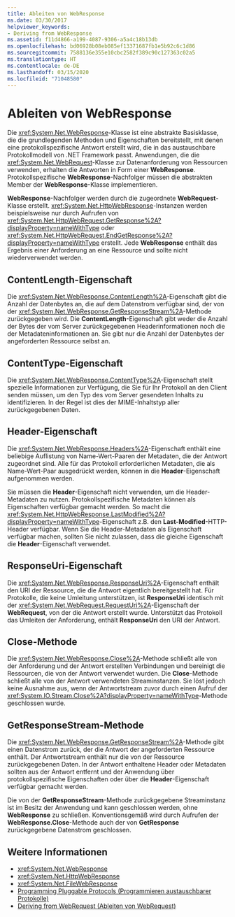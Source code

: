 ```yaml
---
title: Ableiten von WebResponse
ms.date: 03/30/2017
helpviewer_keywords:
- Deriving from WebResponse
ms.assetid: f11d4866-a199-4087-9306-a5a4c18b13db
ms.openlocfilehash: bd06928b08eb085ef13371687fb1e5b92c6c1d86
ms.sourcegitcommit: 7588136e355e10cbc2582f389c90c127363c02a5
ms.translationtype: HT
ms.contentlocale: de-DE
ms.lasthandoff: 03/15/2020
ms.locfileid: "71048580"
---
```

# <a name="deriving-from-webresponse"></a>Ableiten von WebResponse
Die <xref:System.Net.WebResponse>-Klasse ist eine abstrakte Basisklasse, die die grundlegenden Methoden und Eigenschaften bereitstellt, mit denen eine protokollspezifische Antwort erstellt wird, die in das austauschbare Protokollmodell von .NET Framework passt. Anwendungen, die die <xref:System.Net.WebRequest>-Klasse zur Datenanforderung von Ressourcen verwenden, erhalten die Antworten in Form einer **WebResponse**. Protokollspezifische **WebResponse**-Nachfolger müssen die abstrakten Member der **WebResponse**-Klasse implementieren.  
  
 **WebResponse**-Nachfolger werden durch die zugeordnete **WebRequest**-Klasse erstellt. <xref:System.Net.HttpWebResponse>-Instanzen werden beispielsweise nur durch Aufrufen von <xref:System.Net.HttpWebRequest.GetResponse%2A?displayProperty=nameWithType> oder <xref:System.Net.HttpWebRequest.EndGetResponse%2A?displayProperty=nameWithType> erstellt. Jede **WebResponse** enthält das Ergebnis einer Anforderung an eine Ressource und sollte nicht wiederverwendet werden.  
  
## <a name="contentlength-property"></a>ContentLength-Eigenschaft  
 Die <xref:System.Net.WebResponse.ContentLength%2A>-Eigenschaft gibt die Anzahl der Datenbytes an, die auf dem Datenstrom verfügbar sind, der von der <xref:System.Net.WebResponse.GetResponseStream%2A>-Methode zurückgegeben wird. Die **ContentLength**-Eigenschaft gibt weder die Anzahl der Bytes der vom Server zurückgegebenen Headerinformationen noch die der Metadateninformationen an. Sie gibt nur die Anzahl der Datenbytes der angeforderten Ressource selbst an.  
  
## <a name="contenttype-property"></a>ContentType-Eigenschaft  
 Die <xref:System.Net.WebResponse.ContentType%2A>-Eigenschaft stellt spezielle Informationen zur Verfügung, die Sie für Ihr Protokoll an den Client senden müssen, um den Typ des vom Server gesendeten Inhalts zu identifizieren. In der Regel ist dies der MIME-Inhaltstyp aller zurückgegebenen Daten.  
  
## <a name="headers-property"></a>Header-Eigenschaft  
 Die <xref:System.Net.WebResponse.Headers%2A>-Eigenschaft enthält eine beliebige Auflistung von Name-Wert-Paaren der Metadaten, die der Antwort zugeordnet sind. Alle für das Protokoll erforderlichen Metadaten, die als Name-Wert-Paar ausgedrückt werden, können in die **Header**-Eigenschaft aufgenommen werden.  
  
 Sie müssen die **Header**-Eigenschaft nicht verwenden, um die Header-Metadaten zu nutzen. Protokollspezifische Metadaten können als Eigenschaften verfügbar gemacht werden. So macht die <xref:System.Net.HttpWebResponse.LastModified%2A?displayProperty=nameWithType>-Eigenschaft z.B. den **Last-Modified**-HTTP-Header verfügbar. Wenn Sie die Header-Metadaten als Eigenschaft verfügbar machen, sollten Sie nicht zulassen, dass die gleiche Eigenschaft die **Header**-Eigenschaft verwendet.  
  
## <a name="responseuri-property"></a>ResponseUri-Eigenschaft  
 Die <xref:System.Net.WebResponse.ResponseUri%2A>-Eigenschaft enthält den URI der Ressource, die die Antwort eigentlich bereitgestellt hat. Für Protokolle, die keine Umleitung unterstützen, ist **ResponseUri** identisch mit der <xref:System.Net.WebRequest.RequestUri%2A>-Eigenschaft der **WebRequest**, von der die Antwort erstellt wurde. Unterstützt das Protokoll das Umleiten der Anforderung, enthält **ResponseUri** den URI der Antwort.  
  
## <a name="close-method"></a>Close-Methode  
 Die <xref:System.Net.WebResponse.Close%2A>-Methode schließt alle von der Anforderung und der Antwort erstellten Verbindungen und bereinigt die Ressourcen, die von der Antwort verwendet wurden. Die **Close**-Methode schließt alle von der Antwort verwendeten Streaminstanzen. Sie löst jedoch keine Ausnahme aus, wenn der Antwortstream zuvor durch einen Aufruf der <xref:System.IO.Stream.Close%2A?displayProperty=nameWithType>-Methode geschlossen wurde.  
  
## <a name="getresponsestream-method"></a>GetResponseStream-Methode  
 Die <xref:System.Net.WebResponse.GetResponseStream%2A>-Methode gibt einen Datenstrom zurück, der die Antwort der angeforderten Ressource enthält. Der Antwortstream enthält nur die von der Ressource zurückgegebenen Daten. In der Antwort enthaltene Header oder Metadaten sollten aus der Antwort entfernt und der Anwendung über protokollspezifische Eigenschaften oder über die **Header**-Eigenschaft verfügbar gemacht werden.  
  
 Die von der **GetResponseStream**-Methode zurückgegebene Streaminstanz ist im Besitz der Anwendung und kann geschlossen werden, ohne **WebResponse** zu schließen. Konventionsgemäß wird durch Aufrufen der **WebResponse.Close**-Methode auch der von **GetResponse** zurückgegebene Datenstrom geschlossen.  
  
## <a name="see-also"></a>Weitere Informationen

- <xref:System.Net.WebResponse>
- <xref:System.Net.HttpWebResponse>
- <xref:System.Net.FileWebResponse>
- [Programming Pluggable Protocols (Programmieren austauschbarer Protokolle)](programming-pluggable-protocols.md)
- [Deriving from WebRequest (Ableiten von WebRequest)](deriving-from-webrequest.md)
